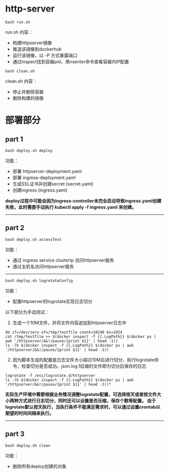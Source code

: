# http-server
```
bash run.sh
```

run.sh 内容：
* 构建httpserver镜像
* 推送该镜像到dockerhub
* 运行该镜像，以 -P 方式暴露端口
* 通过inspect找到容器pid，用nsenter命令查看容器内IP配置

```
bash clean.sh
```

clean.sh 内容：
* 停止并删除容器
* 删除构建的镜像


# 部署部分
## part 1
```
bash deploy.sh deploy
```
功能：
* 部署 httpserver-deployment.yaml
* 部署 ingress-deployment.yaml
* 生成SSL证书并创建secret (secret.yaml)
* 创建ingress (ingress.yaml)

**deploy过程中可能会因为ingress-controller未完全启动导致ingress.yaml创建失败，此时需要手动执行 kubectl apply -f ingress.yaml 来创建。**
***
## part 2
```
bash deploy.sh accessTest
```
功能：
* 通过 ingress service clusterIp 访问httpserver服务
* 通过主机名访问httpserver服务
***
```
bash deploy.sh logrotateConfig
```
功能：
* 配置httpserver的logrotate实现日志切分

以下部分为手动测试：

1. 生成一个10M文件，并将文件内容追加到httpserver日志中
  
```
dd if=/dev/zero of=/tmp/testfile count=10240 bs=1024 
cat /tmp/testfile >> $(docker inspect -f {{.LogPath}} $(docker ps | awk '/httpserver/&&!/pause/{print $1}' | head -1))  
ls -lh $(docker inspect -f {{.LogPath}} $(docker ps | awk '/httpserver/&&!/pause/{print $1}' | head -1))
```

2. 因为脚本生成的配置是日志文件大小超过10M后进行切分，执行logrotate命令，检查切分是否成功。json.log.1后缀的文件即为切分后保存的日志  
  
```
logrotate -f /etc/logrotate.d/httpserver
ls -lh $(docker inspect -f {{.LogPath}} $(docker ps | awk '/httpserver/&&!/pause/{print $1}' | head -1))* 
```
  
**实际生产环境中需要根据业务情况调整logrotate配置，可选择按天或者按文件大小两种方式进行日志切分，同时还可以设置是否压缩，保存个数等配置。
由于logrotate默认按天执行，当执行条件不能满足需求时，可以通过设置crontab以期望的时间间隔来执行。**
***
## part 3
```
bash deploy.sh clean
```
功能：
* 删除所有deploy创建的对象